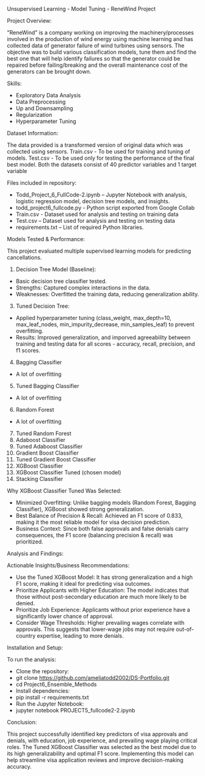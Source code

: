Unsupervised Learning - Model Tuning - ReneWind Project

Project Overview:

"ReneWind" is a company working on improving the machinery/processes involved in the production of wind energy using machine learning and has collected data of generator failure of wind turbines using sensors. The objective was to build various classification models, tune them and find the best one that will help identify failures so that the generator could be repaired before failing/breaking and the overall maintenance cost of the generators can be brought down.

Skills:

- Exploratory Data Analysis
- Data Preprocessing
- Up and Downsampling
- Regularization
- Hyperparameter Tuning
  

Dataset Information:

The data provided is a transformed version of original data which was collected using sensors.
Train.csv - To be used for training and tuning of models.
Test.csv - To be used only for testing the performance of the final best model.
Both the datasets consist of 40 predictor variables and 1 target variable


Files included in repository:

- Todd_Project_6_FullCode-2.ipynb – Jupyter Notebook with analysis, logistic regression model, decision tree models, and insights.
- todd_project6_fullcode.py - Python script exported from Google Collab
- Train.csv - Dataset used for analysis and testing on training data
- Test.csv – Dataset used for analysis and testing on testing data
- requirements.txt – List of required Python libraries.


Models Tested & Performance:

This project evaluated multiple supervised learning models for predicting cancellations.

1. Decision Tree Model (Baseline):
- Basic decision tree classifier tested.
- Strengths: Captured complex interactions in the data.
- Weaknesses: Overfitted the training data, reducing generalization ability.
3. Tuned Decision Tree:
- Applied hyperparameter tuning (class_weight, max_depth=10, max_leaf_nodes, min_impurity_decrease, min_samples_leaf) to prevent overfitting.
- Results: Improved generalization, and imporved agreeability between training and testing data for all scores - accuracy, recall, precision, and f1 scores. 
4. Bagging Classifier
- A lot of overfitting
5. Tuned Bagging Classifier
- A lot of overfitting
6. Random Forest
- A lot of overfitting
7. Tuned Random Forest
8. Adaboost Classifier
9. Tuned Adaboost Classifier
10. Gradient Boost Classifier
11. Tuned Gradient Boost Classifier
12. XGBoost Classifier
13. XGBoost Classifier Tuned (chosen model)
14. Stacking Classifier

Why XGBoost Classifier Tuned Was Selected:
- Minimized Overfitting: Unlike bagging models (Random Forest, Bagging Classifier), XGBoost showed strong generalization.
- Best Balance of Precision & Recall: Achieved an F1 score of 0.833, making it the most reliable model for visa decision prediction.
- Business Context: Since both false approvals and false denials carry consequences, the F1 score (balancing precision & recall) was prioritized.


Analysis and Findings:

Actionable Insights/Business Recommendations:

- Use the Tuned XGBoost Model: It has strong generalization and a high F1 score, making it ideal for predicting visa outcomes.
- Prioritize Applicants with Higher Education: The model indicates that those without post-secondary education are much more likely to be denied.
- Prioritize Job Experience: Applicants without prior experience have a significantly lower chance of approval.
- Consider Wage Thresholds: Higher prevailing wages correlate with approvals. This suggests that lower-wage jobs may not require out-of-country expertise, leading to more denials.

Installation and Setup:

To run the analysis:

- Clone the repository:
- git clone https://github.com/ameliatodd2002/DS-Portfolio.git
- cd Project6_Ensemble_Methods
- Install dependencies:
- pip install -r requirements.txt
- Run the Jupyter Notebook:
- jupyter notebook PROJECT5_fullcode2-2.ipynb


Conclusion:

This project successfully identified key predictors of visa approvals and denials, with education, job experience, and prevailing wage playing critical roles. The Tuned XGBoost Classifier was selected as the best model due to its high generalizability and optimal F1 score. Implementing this model can help streamline visa application reviews and improve decision-making accuracy.
